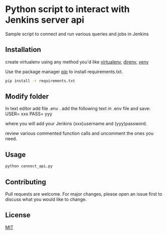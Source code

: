 # Python script to interact with Jenkins server api
Sample script to connect and run various queries and jobs in Jenkins

## Installation
create virtualenv using any method you'd like [virtualenv](https://pypi.org/project/virtualenv/), [direnv](https://direnv.net/), [venv](https://packaging.python.org/guides/installing-using-pip-and-virtual-environments/#creating-a-virtual-environment)

Use the package manager [pip](https://pip.pypa.io/en/stable/) to install requirements.txt.

```bash
pip install -r requirements.txt
```

## Modify folder
In text editor add file .env .
add the following text in .env file and save:
USER= xxx
PASS= yyy

where you will add your Jenkins (xxx)username and (yyy)password.

review various commented function calls and uncomment the ones you need.
## Usage

```python
python connect_api.py

```

## Contributing
Pull requests are welcome. For major changes, please open an issue first to discuss what you would like to change.


## License
[MIT](https://choosealicense.com/licenses/mit/)
